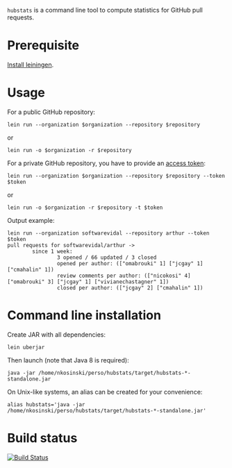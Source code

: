 `hubstats` is a command line tool to compute statistics for GitHub pull requests.

# Prerequisite

[Install leiningen](http://leiningen.org/#install).


# Usage

For a public GitHub repository:
```shell
lein run --organization $organization --repository $repository
```
or
```shell
lein run -o $organization -r $repository
```

For a private GitHub repository, you have to provide an 
[access token](https://help.github.com/articles/creating-an-access-token-for-command-line-use/):
```shell
lein run --organization $organization --repository $repository --token $token
```
or
```shell
lein run -o $organization -r $repository -t $token
```

Output example:

```shell
lein run --organization softwarevidal --repository arthur --token $token
pull requests for softwarevidal/arthur ->
        since 1 week:
                3 opened / 66 updated / 3 closed
                opened per author: (["omabrouki" 1] ["jcgay" 1] ["cmahalin" 1])
                review comments per author: (["nicokosi" 4] ["omabrouki" 3] ["jcgay" 1] ["vivianechastagner" 1])
                closed per author: (["jcgay" 2] ["cmahalin" 1])
```

# Command line installation

Create JAR with all dependencies:
```shell
lein uberjar
```
Then launch (note that Java 8 is required):
```shell
java -jar /home/nkosinski/perso/hubstats/target/hubstats-*-standalone.jar
```

On Unix-like systems, an alias can be created for your convenience:
```shell
alias hubstats='java -jar /home/nkosinski/perso/hubstats/target/hubstats-*-standalone.jar'
```


# Build status
[![Build Status](https://travis-ci.org/nicokosi/hubstats.svg?branch=master)](https://travis-ci.org/nicokosi/hubstats)
